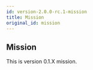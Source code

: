 ```yaml
---
id: version-2.0.0-rc.1-mission
title: Mission
original_id: mission
---
```


## Mission
This is version 0.1.X mission.